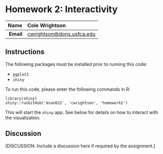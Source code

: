 Homework 2: Interactivity
==============================

| **Name**  | Cole Wrightson |
|----------:|:-------------|
| **Email** | cwrightson@dons.usfca.edu |

## Instructions ##

The following packages must be installed prior to running this code:

- `ggplot2`
- `shiny`

To run this code, please enter the following commands in R:

```
library(shiny)
shiny::runGitHub('msan622', 'cwrightson', 'homework2')
```

This will start the `shiny` app. See below for details on how to interact with the visualization.

## Discussion ##

[DISCUSSION: Include a discussion here if required by the assignment.]
